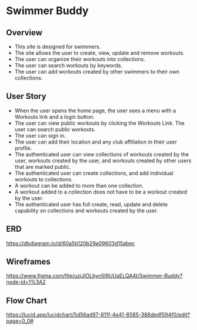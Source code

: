 # Swimmer Buddy
## Overview
- This site is designed for swimmers.
- The site allows the user to create, view, update and remove workouts.
- The user can organize their workouts into collections.
- The user can search workouts by keywords.
- The user can add workouts created by other swimmers to their own collections.

## User Story
 - When the user opens the home page, the user sees a menu with a Workouts link and a login button.
 - The user can view public workouts by clicking the Workouts Link. The user can search public workouts.
 - The user can sign in.
 - The user can add their location and any club affiliation in their user profile.
 - The authenticated user can view collections of workouts created by the user, workouts created by the user, and workouts created by other users that are marked public.
 - The authenticated user can create collections, and add individual workouts to collections.
 - A workout can be added to more than one collection.
 - A workout added to a collection does not have to be a workout created by the user.
 - The authenticated user has full create, read, update and delete capability on collections and workouts created by the user.

## ERD
https://dbdiagram.io/d/60a5b120b29a09603d15abec

## Wireframes
https://www.figma.com/file/uziJlOLbyn5l9UUaELQA4t/Swimmer-Buddy?node-id=1%3A2

## Flow Chart
https://lucid.app/lucidchart/5d56ad97-811f-4e41-8585-388dedf594f0/edit?page=0_0#
